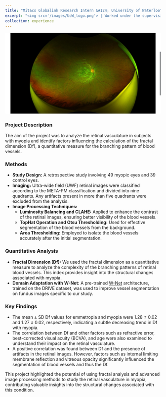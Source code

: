 ```yaml
---
title: "Mitacs Globalink Research Intern &#124; University of Waterloo"
excerpt: "<img src='/images/UoW_logo.png'> | Worked under the supervision of [Prof. Vasudevan Laxminaryan](https://uwaterloo.ca/optometry-vision-science/profile/vengu) on investigating changes in the morphological features of retinal blood vessels in myopia in collaboration with Sankara Nethralaya."
collection: experience
---
```


![UWF Image](/images/UWF.jpg)

### Project Description
The aim of the project was to analyze the retinal vasculature in subjects with myopia and identify factors influencing the calculation of the fractal dimension (Df), a quantitative measure for the branching pattern of blood vessels.

### Methods
- **Study Design:** A retrospective study involving 49 myopic eyes and 39 control eyes.
- **Imaging:** Ultra-wide field (UWF) retinal images were classified according to the META-PM classification and divided into nine quadrants. Any artifacts present in more than five quadrants were excluded from the analysis.
- **Image Processing Techniques:** 
  - **Luminosity Balancing and CLAHE:** Applied to enhance the contrast of the retinal images, ensuring better visibility of the blood vessels.
  - **TopHat Operation and Otsu Thresholding:** Used for effective segmentation of the blood vessels from the background.
  - **Area Thresholding:** Employed to isolate the blood vessels accurately after the initial segmentation.

### Quantitative Analysis
- **Fractal Dimension (Df):** We used the fractal dimension as a quantitative measure to analyze the complexity of the branching patterns of retinal blood vessels. This index provides insight into the structural changes associated with myopia.
- **Domain Adaptation with W-Net:** A pre-trained [W-Net](https://arxiv.org/abs/2009.01907) architecture, trained on the DRIVE dataset, was used to improve vessel segmentation on fundus images specific to our study.

### Key Findings
- The mean ± SD Df values for emmetropia and myopia were 1.28 ± 0.02 and 1.27 ± 0.02, respectively, indicating a subtle decreasing trend in Df with myopia.
- The correlation between Df and other factors such as refractive error, best-corrected visual acuity (BCVA), and age were also examined to understand their impact on the retinal vasculature.
- A positive correlation was found between Df and the presence of artifacts in the retinal images. However, factors such as internal limiting membrane reflection and vitreous opacity significantly influenced the segmentation of blood vessels and thus the Df.

This project highlighted the potential of using fractal analysis and advanced image processing methods to study the retinal vasculature in myopia, contributing valuable insights into the structural changes associated with this condition.


